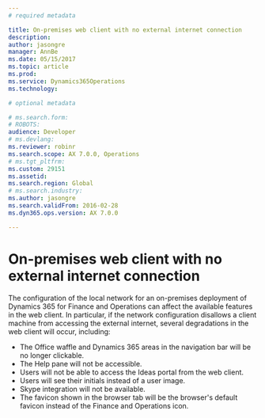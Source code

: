 ```yaml
---
# required metadata

title: On-premises web client with no external internet connection
description: 
author: jasongre
manager: AnnBe
ms.date: 05/15/2017
ms.topic: article
ms.prod: 
ms.service: Dynamics365Operations
ms.technology: 

# optional metadata

# ms.search.form: 
# ROBOTS: 
audience: Developer
# ms.devlang: 
ms.reviewer: robinr
ms.search.scope: AX 7.0.0, Operations
# ms.tgt_pltfrm: 
ms.custom: 29151
ms.assetid: 
ms.search.region: Global
# ms.search.industry: 
ms.author: jasongre
ms.search.validFrom: 2016-02-28
ms.dyn365.ops.version: AX 7.0.0

---
```


# On-premises web client with no external internet connection

The configuration of the local network for an on-premises deployment of Dynamics 365 for Finance and Operations can affect the available features in the web client. In particular, if the network configuration disallows a client machine from accessing the external internet, several degradations in the web client will occur, including:    

+ The Office waffle and Dynamics 365 areas in the navigation bar will be no longer clickable.
+ The Help pane will not be accessible.  
+ Users will not be able to access the Ideas portal from the web client. 
+ Users will see their initials instead of a user image. 
+ Skype integration will not be available.  
+ The favicon shown in the browser tab will be the browser's default favicon instead of the Finance and Operations icon. 

